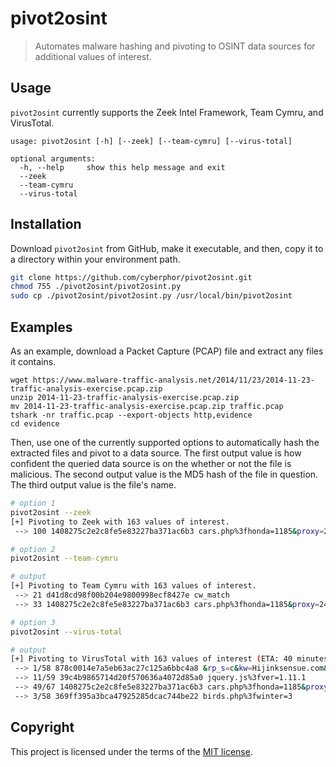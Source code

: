 # pivot2osint
> Automates malware hashing and pivoting to OSINT data sources for additional values of interest.

## Usage
`pivot2osint` currently supports the Zeek Intel Framework, Team Cymru, and VirusTotal. 
```
usage: pivot2osint [-h] [--zeek] [--team-cymru] [--virus-total]

optional arguments:
  -h, --help     show this help message and exit
  --zeek
  --team-cymru
  --virus-total
```

## Installation
Download `pivot2osint` from GitHub, make it executable, and then, copy it to a directory within your environment path. 
```bash
git clone https://github.com/cyberphor/pivot2osint.git 
chmod 755 ./pivot2osint/pivot2osint.py
sudo cp ./pivot2osint/pivot2osint.py /usr/local/bin/pivot2osint
```

## Examples
As an example, download a Packet Capture (PCAP) file and extract any files it contains. 
```
wget https://www.malware-traffic-analysis.net/2014/11/23/2014-11-23-traffic-analysis-exercise.pcap.zip
unzip 2014-11-23-traffic-analysis-exercise.pcap.zip
mv 2014-11-23-traffic-analysis-exercise.pcap.zip traffic.pcap
tshark -nr traffic.pcap --export-objects http,evidence
cd evidence
```
Then, use one of the currently supported options to automatically hash the extracted files and pivot to a data source. The first output value is how confident the queried data source is on the whether or not the file is malicious. The second output value is the MD5 hash of the file in question. The third output value is the file's name.  
```bash
# option 1
pivot2osint --zeek
[+] Pivoting to Zeek with 163 values of interest.
 --> 100 1408275c2e2c8fe5e83227ba371ac6b3 cars.php%3fhonda=1185&proxy=2442&timeline=4&jobs=823&image=171&join=757&list=679
```
```bash
# option 2
pivot2osint --team-cymru

# output
[+] Pivoting to Team Cymru with 163 values of interest.
 --> 21 d41d8cd98f00b204e9800998ecf8427e cw_match
 --> 33 1408275c2e2c8fe5e83227ba371ac6b3 cars.php%3fhonda=1185&proxy=2442&timeline=4&jobs=823&image=171&join=757&list=679
```
```bash
# option 3
pivot2osint --virus-total

# output
[+] Pivoting to VirusTotal with 163 values of interest (ETA: 40 minutes, 12:44:52).
 --> 1/58 878c0014e7a5eb63ac27c125a6bbc4a8 &rp_s=c&kw=Hijinksensue.com&tg_i.Site=Hijinksensue.com&p_pos=btf&p_screen_res=1440x900
 --> 11/59 39c4b9865714d20f570636a4072d85a0 jquery.js%3fver=1.11.1
 --> 49/67 1408275c2e2c8fe5e83227ba371ac6b3 cars.php%3fhonda=1185&proxy=2442&timeline=4&jobs=823&image=171&join=757&list=679
 --> 3/58 369ff395a3bca47925285dcac744be22 birds.php%3fwinter=3
```


## Copyright
This project is licensed under the terms of the [MIT license](/LICENSE).
